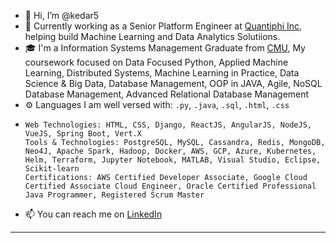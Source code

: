 
- 👋 Hi, I’m @kedar5
- 🏢 Currently working as a Senior Platform Engineer at <a href="https://quantiphi.com/">Quantiphi Inc</a>, helping build Machine Learning and Data Analytics Solutiions.
- 🎓 I'm a Information Systems Management Graduate from <a href="https://www.cmu.edu">CMU</a>, My coursework focused on Data Focused Python, Applied Machine Learning, Distributed Systems, Machine Learning in Practice, Data Science & Big Data, Database Management, OOP in JAVA, Agile, NoSQL Database Management, Advanced Relational Database Management
- ⚙️ Languages I am well versed with: <code>.py</code>, <code>.java</code>, <code>.sql</code>, <code>.html</code>, <code>.css</code>
-     Web Technologies: HTML, CSS, Django, ReactJS, AngularJS, NodeJS, VueJS, Spring Boot, Vert.X
      Tools & Technologies: PostgreSQL, MySQL, Cassandra, Redis, MongoDB, Neo4J, Apache Spark, Hadoop, Docker, AWS, GCP, Azure, Kubernetes, Helm, Terraform, Jupyter Notebook, MATLAB, Visual Studio, Eclipse, Scikit-learn
      Certifications: AWS Certified Developer Associate, Google Cloud Certified Associate Cloud Engineer, Oracle Certified Professional Java Programmer, Registered Scrum Master
- 📫 You can reach me on <a href="https://www.linkedin.com/kedardeshpande5">LinkedIn</a>
<hr>

<!---
kedar5/kedar5 is a ✨ special ✨ repository because its `README.md` (this file) appears on your GitHub profile.
You can click the Preview link to take a look at your changes.
--->

